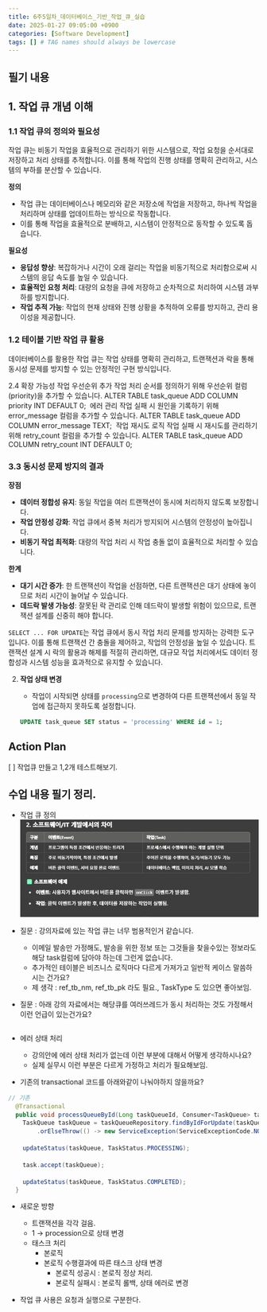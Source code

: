 ```yaml
---
title: 6주5일차_데이터베이스_기반_작업_큐_실습
date: 2025-01-27 09:05:00 +0900
categories: [Software Development]
tags: [] # TAG names should always be lowercase
---
```


## 필기 내용
## **1. 작업 큐 개념 이해**

### **1.1 작업 큐의 정의와 필요성**

작업 큐는 비동기 작업을 효율적으로 관리하기 위한 시스템으로, 작업 요청을 순서대로 저장하고 처리 상태를 추적합니다. 이를 통해 작업의 진행 상태를 명확히 관리하고, 시스템의 부하를 분산할 수 있습니다.

**정의**

- 작업 큐는 데이터베이스나 메모리와 같은 저장소에 작업을 저장하고, 하나씩 작업을 처리하며 상태를 업데이트하는 방식으로 작동합니다.
- 이를 통해 작업을 효율적으로 분배하고, 시스템이 안정적으로 동작할 수 있도록 돕습니다.

**필요성**

- **응답성 향상**: 복잡하거나 시간이 오래 걸리는 작업을 비동기적으로 처리함으로써 시스템의 응답 속도를 높일 수 있습니다.
- **효율적인 요청 처리**: 대량의 요청을 큐에 저장하고 순차적으로 처리하여 시스템 과부하를 방지합니다.
- **작업 추적 가능**: 작업의 현재 상태와 진행 상황을 추적하여 오류를 방지하고, 관리 용이성을 제공합니다.

### **1.2 테이블 기반 작업 큐 활용**

데이터베이스를 활용한 작업 큐는 작업 상태를 명확히 관리하고, 트랜잭션과 락을 통해 동시성 문제를 방지할 수 있는 안정적인 구현 방식입니다.

2.4 확장 가능성
작업 우선순위 추가
작업 처리 순서를 정의하기 위해 우선순위 컬럼(priority)을 추가할 수 있습니다.
ALTER TABLE task_queue ADD COLUMN priority INT DEFAULT 0;
​
에러 관리
작업 실패 시 원인을 기록하기 위해 error_message 컬럼을 추가할 수 있습니다.
ALTER TABLE task_queue ADD COLUMN error_message TEXT;
​
작업 재시도 로직
작업 실패 시 재시도를 관리하기 위해 retry_count 컬럼을 추가할 수 있습니다.
ALTER TABLE task_queue ADD COLUMN retry_count INT DEFAULT 0;


### **3.3 동시성 문제 방지의 결과**

**장점**

- **데이터 정합성 유지**: 동일 작업을 여러 트랜잭션이 동시에 처리하지 않도록 보장합니다.
- **작업 안정성 강화**: 작업 큐에서 중복 처리가 방지되어 시스템의 안정성이 높아집니다.
- **비동기 작업 최적화**: 대량의 작업 처리 시 작업 충돌 없이 효율적으로 처리할 수 있습니다.

**한계**

- **대기 시간 증가**: 한 트랜잭션이 작업을 선점하면, 다른 트랜잭션은 대기 상태에 놓이므로 처리 시간이 늘어날 수 있습니다.
- **데드락 발생 가능성**: 잘못된 락 관리로 인해 데드락이 발생할 위험이 있으므로, 트랜잭션 설계를 신중히 해야 합니다.

`SELECT ... FOR UPDATE`는 작업 큐에서 동시 작업 처리 문제를 방지하는 강력한 도구입니다. 이를 통해 트랜잭션 간 충돌을 제어하고, 작업의 안정성을 높일 수 있습니다. 트랜잭션 설계 시 락의 활용과 해제를 적절히 관리하면, 대규모 작업 처리에서도 데이터 정합성과 시스템 성능을 효과적으로 유지할 수 있습니다.

2. **작업 상태 변경**
    - 작업이 시작되면 상태를 `processing`으로 변경하여 다른 트랜잭션에서 동일 작업에 접근하지 못하도록 설정합니다.

    ```sql
    UPDATE task_queue SET status = 'processing' WHERE id = 1;
    ```


## Action Plan
[ ] 작업큐 만들고 1,2개 테스트해보기.


## 수업 내용 필기 정리.
* 작업 큐 정의
![](assets/img/posts/2025-02-01-10-57-45.png)

* 질문 : 강의자료에 있는 작업 큐는 너무 범용적인거 같습니다.
  * 이메일 발송만 가정해도, 발송을 위한 정보 또는 그것들을 찾을수있는 정보라도 해당 task컬럼에 담아야 하는데 그런게 없습니다.
  * 추가적인 테이블은 비즈니스 로직마다 다르게 가져가고 일반적 케이스 말씀하시는 건가요?
  * 제 생각 : ref_tb_nm, ref_tb_pk 라도 필요., TaskType 도 있으면 좋아보임.

* 질문 : 아래 강의 자료에서는 해당큐를 여러쓰레드가 동시 처리하는 것도 가정해서 이런 언급이 있는건가요?
```sql

```

* 에러 상태 처리
  * 강의안에 에러 상태 처리가 없는데 이런 부분에 대해서 어떻게 생각하시나요?
  * 실제 실무시 이런 부분은 다르게 가정하고 처리가 필요해보임.

* 기존의 transactional 코드를 아래와같이 나눠야하지 않을까요?
```java
// 기존
  @Transactional
  public void processQueueById(Long taskQueueId, Consumer<TaskQueue> task) {
    TaskQueue taskQueue = taskQueueRepository.findByIdForUpdate(taskQueueId)
        .orElseThrow(() -> new ServiceException(ServiceExceptionCode.NOT_FOUND_TASK));

    updateStatus(taskQueue, TaskStatus.PROCESSING);

    task.accept(taskQueue);

    updateStatus(taskQueue, TaskStatus.COMPLETED);
  }
```
  * 새로운 방향
    * 트랜잭션을 각각 걸음.
    * 1 -> procession으로 상태 변경
    * 태스크 처리
      * 본로직
      * 본로직 수행결과에 따른 태스크 상태 변경
        * 본로직 성공시 : 본로직 정상 처리.
        * 본로직 실패시 : 본로직 롤백, 상태 에러로 변경

* 작업 큐 사용은 요청과 실행으로 구분한다.
